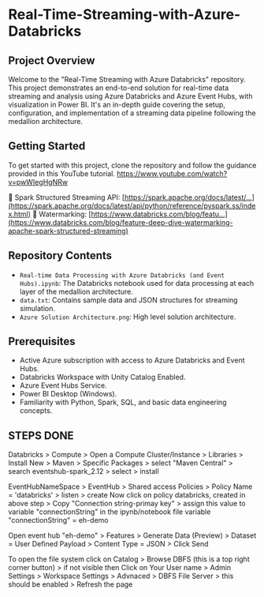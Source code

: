 # Real-Time-Streaming-with-Azure-Databricks

## Project Overview
Welcome to the "Real-Time Streaming with Azure Databricks" repository. This project demonstrates an end-to-end solution for real-time data streaming and analysis using Azure Databricks and Azure Event Hubs, with visualization in Power BI. It's an in-depth guide covering the setup, configuration, and implementation of a streaming data pipeline following the medallion architecture.

## Getting Started
To get started with this project, clone the repository and follow the guidance provided in this YouTube tutorial.
https://www.youtube.com/watch?v=pwWIegHgNRw

🔗 Spark Structured Streaming API: [https://spark.apache.org/docs/latest/...](https://spark.apache.org/docs/latest/api/python/reference/pyspark.ss/index.html)
🔗 Watermarking: [https://www.databricks.com/blog/featu...](https://www.databricks.com/blog/feature-deep-dive-watermarking-apache-spark-structured-streaming)

## Repository Contents
- `Real-time Data Processing with Azure Databricks (and Event Hubs).ipynb`: The Databricks notebook used for data processing at each layer of the medallion architecture.
- `data.txt`: Contains sample data and JSON structures for streaming simulation.
- `Azure Solution Architecture.png`: High level solution architecture.

## Prerequisites
- Active Azure subscription with access to Azure Databricks and Event Hubs.
- Databricks Workspace with Unity Catalog Enabled.
- Azure Event Hubs Service.
- Power BI Desktop (Windows).
- Familiarity with Python, Spark, SQL, and basic data engineering concepts.

## STEPS DONE
Databricks > Compute > Open a Compute Cluster/Instance > Libraries > Install New > Maven > Specific Packages > select "Maven Central" > search eventshub-spark_2.12 > select > install 

EventHubNameSpace > EventHub > Shared access Policies > Policy Name = 'databricks' > listen > create
Now click on policy databricks, created in above step > Copy "Connection string-primay key" > assign this value to variable "connectionString" in the ipynb/notebook file
variable "connectionString" = eh-demo

Open event hub "eh-demo" > Features > Generate Data (Preview) > Dataset = User Defined Payload > Content Type = JSON > Click Send

To open the file system click on Catalog > Browse DBFS (this is a top right corner button) > if not visible then Click on Your User name > Admin Settings > Workspace Settings > Advnaced > DBFS File Server > this should be enabled > Refresh the page



